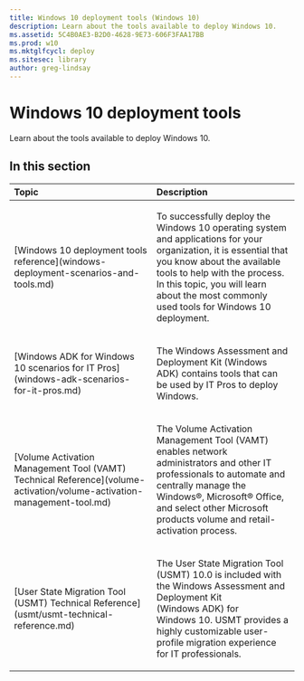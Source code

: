 ```yaml
---
title: Windows 10 deployment tools (Windows 10)
description: Learn about the tools available to deploy Windows 10.
ms.assetid: 5C4B0AE3-B2D0-4628-9E73-606F3FAA17BB
ms.prod: w10
ms.mktglfcycl: deploy
ms.sitesec: library
author: greg-lindsay
---
```


# Windows 10 deployment tools


Learn about the tools available to deploy Windows 10.

## In this section


<table>
<colgroup>
<col width="50%" />
<col width="50%" />
</colgroup>
<thead>
<tr class="header">
<th align="left">Topic</th>
<th align="left">Description</th>
</tr>
</thead>
<tbody>
<tr class="odd">
<td align="left"><p>[Windows 10 deployment tools reference](windows-deployment-scenarios-and-tools.md)</p></td>
<td align="left"><p>To successfully deploy the Windows 10 operating system and applications for your organization, it is essential that you know about the available tools to help with the process. In this topic, you will learn about the most commonly used tools for Windows 10 deployment.</p></td>
</tr>
<tr class="even">
<td align="left"><p>[Windows ADK for Windows 10 scenarios for IT Pros](windows-adk-scenarios-for-it-pros.md)</p></td>
<td align="left"><p>The Windows Assessment and Deployment Kit (Windows ADK) contains tools that can be used by IT Pros to deploy Windows.</p></td>
</tr>
<tr class="odd">
<td align="left"><p>[Volume Activation Management Tool (VAMT) Technical Reference](volume-activation/volume-activation-management-tool.md)</p></td>
<td align="left"><p>The Volume Activation Management Tool (VAMT) enables network administrators and other IT professionals to automate and centrally manage the Windows®, Microsoft® Office, and select other Microsoft products volume and retail-activation process.</p></td>
</tr>
<tr class="even">
<td align="left"><p>[User State Migration Tool (USMT) Technical Reference](usmt/usmt-technical-reference.md)</p></td>
<td align="left"><p>The User State Migration Tool (USMT) 10.0 is included with the Windows Assessment and Deployment Kit (Windows ADK) for Windows 10. USMT provides a highly customizable user-profile migration experience for IT professionals.</p></td>
</tr>
</tbody>
</table>

 

 

 





